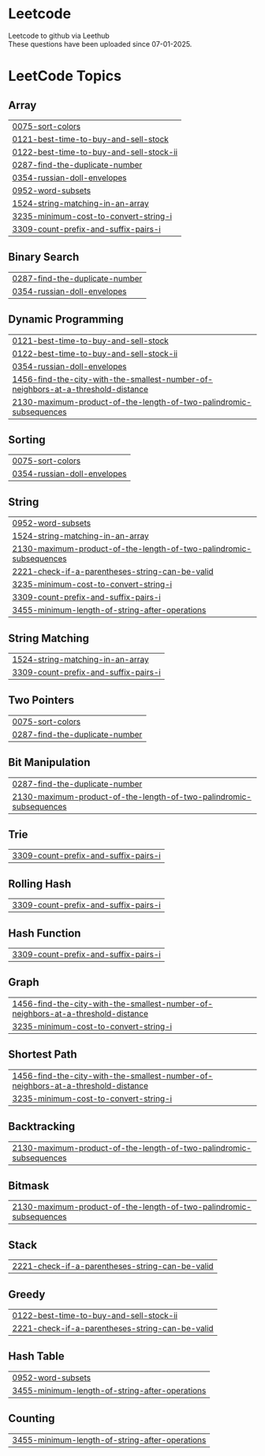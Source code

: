 # Leetcode
Leetcode to github via Leethub
<br> These questions have been uploaded since 07-01-2025.

<!---LeetCode Topics Start-->
# LeetCode Topics
## Array
|  |
| ------- |
| [0075-sort-colors](https://github.com/Aditic1/Leetcode/tree/master/0075-sort-colors) |
| [0121-best-time-to-buy-and-sell-stock](https://github.com/Aditic1/Leetcode/tree/master/0121-best-time-to-buy-and-sell-stock) |
| [0122-best-time-to-buy-and-sell-stock-ii](https://github.com/Aditic1/Leetcode/tree/master/0122-best-time-to-buy-and-sell-stock-ii) |
| [0287-find-the-duplicate-number](https://github.com/Aditic1/Leetcode/tree/master/0287-find-the-duplicate-number) |
| [0354-russian-doll-envelopes](https://github.com/Aditic1/Leetcode/tree/master/0354-russian-doll-envelopes) |
| [0952-word-subsets](https://github.com/Aditic1/Leetcode/tree/master/0952-word-subsets) |
| [1524-string-matching-in-an-array](https://github.com/Aditic1/Leetcode/tree/master/1524-string-matching-in-an-array) |
| [3235-minimum-cost-to-convert-string-i](https://github.com/Aditic1/Leetcode/tree/master/3235-minimum-cost-to-convert-string-i) |
| [3309-count-prefix-and-suffix-pairs-i](https://github.com/Aditic1/Leetcode/tree/master/3309-count-prefix-and-suffix-pairs-i) |
## Binary Search
|  |
| ------- |
| [0287-find-the-duplicate-number](https://github.com/Aditic1/Leetcode/tree/master/0287-find-the-duplicate-number) |
| [0354-russian-doll-envelopes](https://github.com/Aditic1/Leetcode/tree/master/0354-russian-doll-envelopes) |
## Dynamic Programming
|  |
| ------- |
| [0121-best-time-to-buy-and-sell-stock](https://github.com/Aditic1/Leetcode/tree/master/0121-best-time-to-buy-and-sell-stock) |
| [0122-best-time-to-buy-and-sell-stock-ii](https://github.com/Aditic1/Leetcode/tree/master/0122-best-time-to-buy-and-sell-stock-ii) |
| [0354-russian-doll-envelopes](https://github.com/Aditic1/Leetcode/tree/master/0354-russian-doll-envelopes) |
| [1456-find-the-city-with-the-smallest-number-of-neighbors-at-a-threshold-distance](https://github.com/Aditic1/Leetcode/tree/master/1456-find-the-city-with-the-smallest-number-of-neighbors-at-a-threshold-distance) |
| [2130-maximum-product-of-the-length-of-two-palindromic-subsequences](https://github.com/Aditic1/Leetcode/tree/master/2130-maximum-product-of-the-length-of-two-palindromic-subsequences) |
## Sorting
|  |
| ------- |
| [0075-sort-colors](https://github.com/Aditic1/Leetcode/tree/master/0075-sort-colors) |
| [0354-russian-doll-envelopes](https://github.com/Aditic1/Leetcode/tree/master/0354-russian-doll-envelopes) |
## String
|  |
| ------- |
| [0952-word-subsets](https://github.com/Aditic1/Leetcode/tree/master/0952-word-subsets) |
| [1524-string-matching-in-an-array](https://github.com/Aditic1/Leetcode/tree/master/1524-string-matching-in-an-array) |
| [2130-maximum-product-of-the-length-of-two-palindromic-subsequences](https://github.com/Aditic1/Leetcode/tree/master/2130-maximum-product-of-the-length-of-two-palindromic-subsequences) |
| [2221-check-if-a-parentheses-string-can-be-valid](https://github.com/Aditic1/Leetcode/tree/master/2221-check-if-a-parentheses-string-can-be-valid) |
| [3235-minimum-cost-to-convert-string-i](https://github.com/Aditic1/Leetcode/tree/master/3235-minimum-cost-to-convert-string-i) |
| [3309-count-prefix-and-suffix-pairs-i](https://github.com/Aditic1/Leetcode/tree/master/3309-count-prefix-and-suffix-pairs-i) |
| [3455-minimum-length-of-string-after-operations](https://github.com/Aditic1/Leetcode/tree/master/3455-minimum-length-of-string-after-operations) |
## String Matching
|  |
| ------- |
| [1524-string-matching-in-an-array](https://github.com/Aditic1/Leetcode/tree/master/1524-string-matching-in-an-array) |
| [3309-count-prefix-and-suffix-pairs-i](https://github.com/Aditic1/Leetcode/tree/master/3309-count-prefix-and-suffix-pairs-i) |
## Two Pointers
|  |
| ------- |
| [0075-sort-colors](https://github.com/Aditic1/Leetcode/tree/master/0075-sort-colors) |
| [0287-find-the-duplicate-number](https://github.com/Aditic1/Leetcode/tree/master/0287-find-the-duplicate-number) |
## Bit Manipulation
|  |
| ------- |
| [0287-find-the-duplicate-number](https://github.com/Aditic1/Leetcode/tree/master/0287-find-the-duplicate-number) |
| [2130-maximum-product-of-the-length-of-two-palindromic-subsequences](https://github.com/Aditic1/Leetcode/tree/master/2130-maximum-product-of-the-length-of-two-palindromic-subsequences) |
## Trie
|  |
| ------- |
| [3309-count-prefix-and-suffix-pairs-i](https://github.com/Aditic1/Leetcode/tree/master/3309-count-prefix-and-suffix-pairs-i) |
## Rolling Hash
|  |
| ------- |
| [3309-count-prefix-and-suffix-pairs-i](https://github.com/Aditic1/Leetcode/tree/master/3309-count-prefix-and-suffix-pairs-i) |
## Hash Function
|  |
| ------- |
| [3309-count-prefix-and-suffix-pairs-i](https://github.com/Aditic1/Leetcode/tree/master/3309-count-prefix-and-suffix-pairs-i) |
## Graph
|  |
| ------- |
| [1456-find-the-city-with-the-smallest-number-of-neighbors-at-a-threshold-distance](https://github.com/Aditic1/Leetcode/tree/master/1456-find-the-city-with-the-smallest-number-of-neighbors-at-a-threshold-distance) |
| [3235-minimum-cost-to-convert-string-i](https://github.com/Aditic1/Leetcode/tree/master/3235-minimum-cost-to-convert-string-i) |
## Shortest Path
|  |
| ------- |
| [1456-find-the-city-with-the-smallest-number-of-neighbors-at-a-threshold-distance](https://github.com/Aditic1/Leetcode/tree/master/1456-find-the-city-with-the-smallest-number-of-neighbors-at-a-threshold-distance) |
| [3235-minimum-cost-to-convert-string-i](https://github.com/Aditic1/Leetcode/tree/master/3235-minimum-cost-to-convert-string-i) |
## Backtracking
|  |
| ------- |
| [2130-maximum-product-of-the-length-of-two-palindromic-subsequences](https://github.com/Aditic1/Leetcode/tree/master/2130-maximum-product-of-the-length-of-two-palindromic-subsequences) |
## Bitmask
|  |
| ------- |
| [2130-maximum-product-of-the-length-of-two-palindromic-subsequences](https://github.com/Aditic1/Leetcode/tree/master/2130-maximum-product-of-the-length-of-two-palindromic-subsequences) |
## Stack
|  |
| ------- |
| [2221-check-if-a-parentheses-string-can-be-valid](https://github.com/Aditic1/Leetcode/tree/master/2221-check-if-a-parentheses-string-can-be-valid) |
## Greedy
|  |
| ------- |
| [0122-best-time-to-buy-and-sell-stock-ii](https://github.com/Aditic1/Leetcode/tree/master/0122-best-time-to-buy-and-sell-stock-ii) |
| [2221-check-if-a-parentheses-string-can-be-valid](https://github.com/Aditic1/Leetcode/tree/master/2221-check-if-a-parentheses-string-can-be-valid) |
## Hash Table
|  |
| ------- |
| [0952-word-subsets](https://github.com/Aditic1/Leetcode/tree/master/0952-word-subsets) |
| [3455-minimum-length-of-string-after-operations](https://github.com/Aditic1/Leetcode/tree/master/3455-minimum-length-of-string-after-operations) |
## Counting
|  |
| ------- |
| [3455-minimum-length-of-string-after-operations](https://github.com/Aditic1/Leetcode/tree/master/3455-minimum-length-of-string-after-operations) |
<!---LeetCode Topics End-->
